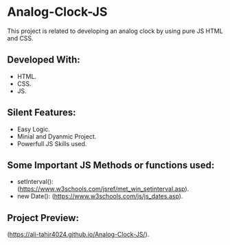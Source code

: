# Analog-Clock-JS

This project is related to developing an analog clock by using pure JS HTML and CSS.

## Developed With:

* HTML.
* CSS.
* JS.

## Silent Features:

* Easy Logic.
* Minial and Dyanmic Project.
* Powerfull JS Skills used.

## Some Important JS Methods or functions used:

* setInterval(): (https://www.w3schools.com/jsref/met_win_setinterval.asp).
* new Date(): (https://www.w3schools.com/js/js_dates.asp).

## Project Preview:

(https://ali-tahir4024.github.io/Analog-Clock-JS/).
